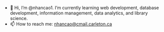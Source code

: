 - 👋 Hi, I’m @nhancao1. I’m currently learning web development, database development, information management, data analytics, and library science. 
- 📫 How to reach me: nhancao@cmail.carleton.ca

<!---
nhancao1/nhancao1 is a ✨ special ✨ repository because its `README.md` (this file) appears on your GitHub profile.
You can click the Preview link to take a look at your changes.
--->
